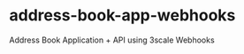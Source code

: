 address-book-app-webhooks
=========================

Address Book Application + API using 3scale Webhooks
